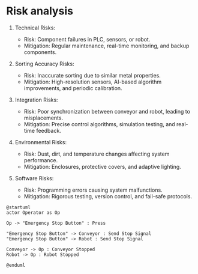 # Risk analysis

1. Technical Risks:
    - Risk: Component failures in PLC, sensors, or robot.
    - Mitigation: Regular maintenance, real-time monitoring, and backup components.

2. Sorting Accuracy Risks:
    - Risk: Inaccurate sorting due to similar metal properties.
    - Mitigation: High-resolution sensors, AI-based algorithm improvements, and periodic calibration.

3. Integration Risks:
    - Risk: Poor synchronization between conveyor and robot, leading to misplacements.
    - Mitigation: Precise control algorithms, simulation testing, and real-time feedback.

4. Environmental Risks:
    - Risk: Dust, dirt, and temperature changes affecting system performance.
    - Mitigation: Enclosures, protective covers, and adaptive lighting.

5. Software Risks:
    - Risk: Programming errors causing system malfunctions.
    - Mitigation: Rigorous testing, version control, and fail-safe protocols.


```plantuml
@startuml
actor Operator as Op

Op -> "Emergency Stop Button" : Press

"Emergency Stop Button" -> Conveyor : Send Stop Signal
"Emergency Stop Button" -> Robot : Send Stop Signal

Conveyor -> Op : Conveyor Stopped
Robot -> Op : Robot Stopped

@enduml
``` 